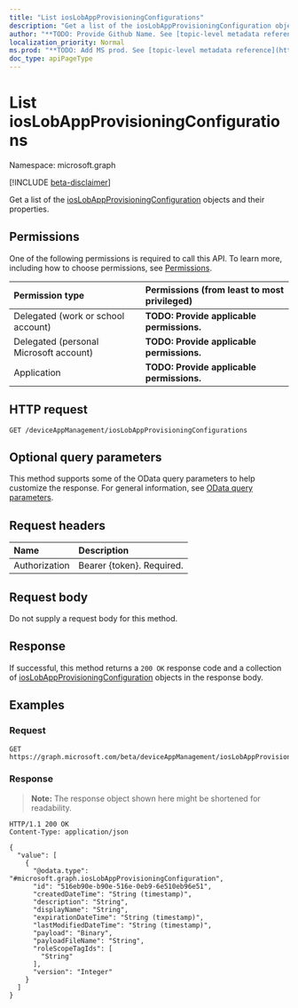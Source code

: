 ```yaml
---
title: "List iosLobAppProvisioningConfigurations"
description: "Get a list of the iosLobAppProvisioningConfiguration objects and their properties."
author: "**TODO: Provide Github Name. See [topic-level metadata reference](https://msgo.azurewebsites.net/add/document/guidelines/metadata.html#topic-level-metadata)**"
localization_priority: Normal
ms.prod: "**TODO: Add MS prod. See [topic-level metadata reference](https://msgo.azurewebsites.net/add/document/guidelines/metadata.html#topic-level-metadata)**"
doc_type: apiPageType
---
```


# List iosLobAppProvisioningConfigurations
Namespace: microsoft.graph

[!INCLUDE [beta-disclaimer](../../includes/beta-disclaimer.md)]

Get a list of the [iosLobAppProvisioningConfiguration](../resources/ioslobappprovisioningconfiguration.md) objects and their properties.

## Permissions
One of the following permissions is required to call this API. To learn more, including how to choose permissions, see [Permissions](/graph/permissions-reference).

|Permission type|Permissions (from least to most privileged)|
|:---|:---|
|Delegated (work or school account)|**TODO: Provide applicable permissions.**|
|Delegated (personal Microsoft account)|**TODO: Provide applicable permissions.**|
|Application|**TODO: Provide applicable permissions.**|

## HTTP request

<!-- {
  "blockType": "ignored"
}
-->
``` http
GET /deviceAppManagement/iosLobAppProvisioningConfigurations
```

## Optional query parameters
This method supports some of the OData query parameters to help customize the response. For general information, see [OData query parameters](/graph/query-parameters).

## Request headers
|Name|Description|
|:---|:---|
|Authorization|Bearer {token}. Required.|

## Request body
Do not supply a request body for this method.

## Response

If successful, this method returns a `200 OK` response code and a collection of [iosLobAppProvisioningConfiguration](../resources/ioslobappprovisioningconfiguration.md) objects in the response body.

## Examples

### Request
<!-- {
  "blockType": "request",
  "name": "list_ioslobappprovisioningconfiguration"
}
-->
``` http
GET https://graph.microsoft.com/beta/deviceAppManagement/iosLobAppProvisioningConfigurations
```


### Response
>**Note:** The response object shown here might be shortened for readability.
<!-- {
  "blockType": "response",
  "truncated": true,
  "@odata.type": "Collection(microsoft.graph.iosLobAppProvisioningConfiguration)"
}
-->
``` http
HTTP/1.1 200 OK
Content-Type: application/json

{
  "value": [
    {
      "@odata.type": "#microsoft.graph.iosLobAppProvisioningConfiguration",
      "id": "516eb90e-b90e-516e-0eb9-6e510eb96e51",
      "createdDateTime": "String (timestamp)",
      "description": "String",
      "displayName": "String",
      "expirationDateTime": "String (timestamp)",
      "lastModifiedDateTime": "String (timestamp)",
      "payload": "Binary",
      "payloadFileName": "String",
      "roleScopeTagIds": [
        "String"
      ],
      "version": "Integer"
    }
  ]
}
```

